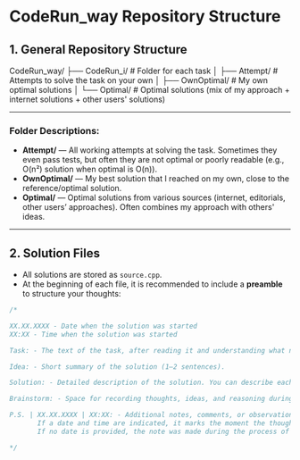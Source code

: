 # CodeRun_way Repository Structure

## 1. General Repository Structure

CodeRun_way/
├── CodeRun_i/        # Folder for each task
│   ├── Attempt/      # Attempts to solve the task on your own
│   ├── OwnOptimal/   # My own optimal solutions
│   └── Optimal/      # Optimal solutions (mix of my approach + internet solutions + other users' solutions)

---

### Folder Descriptions:

- **Attempt/** — All working attempts at solving the task. Sometimes they even pass tests, but often they are not optimal or poorly readable (e.g., O(n²) solution when optimal is O(n)).
- **OwnOptimal/** — My best solution that I reached on my own, close to the reference/optimal solution.
- **Optimal/** — Optimal solutions from various sources (internet, editorials, other users’ approaches). Often combines my approach with others' ideas.

---

## 2. Solution Files

- All solutions are stored as `source.cpp`.
- At the beginning of each file, it is recommended to include a **preamble** to structure your thoughts:

```cpp
/*

XX.XX.XXXX - Date when the solution was started
XX:XX - Time when the solution was started

Task: - The text of the task, after reading it and understanding what needs to be done.

Idea: - Short summary of the solution (1–2 sentences).

Solution: - Detailed description of the solution. You can describe each line of code as thoroughly as needed.

Brainstorm: - Space for recording thoughts, ideas, and reasoning during the problem-solving process.

P.S. | XX.XX.XXXX | XX:XX: - Additional notes, comments, or observations.
       If a date and time are indicated, it marks the moment the thought was recorded.
       If no date is provided, the note was made during the process of solving the task.

*/